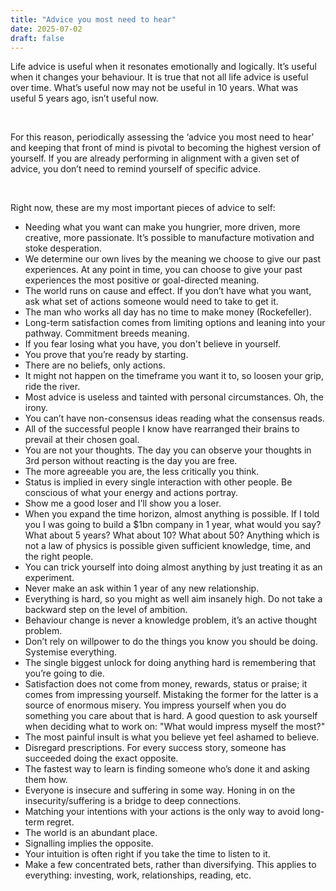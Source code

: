```yaml
---
title: "Advice you most need to hear"
date: 2025-07-02
draft: false
---
```


<p id="">Life advice is useful when it resonates emotionally and logically. It’s useful when it changes your behaviour. It is true that not all life advice is useful over time. What’s useful now may not be useful in 10 years. What was useful 5 years ago, isn’t useful now.</p><p id="">‍<br></p><p id="">For this reason, periodically assessing the ‘advice you most need to hear’ and keeping that front of mind is pivotal to becoming the highest version of yourself. If you are already performing in alignment with a given set of advice, you don’t need to remind yourself of specific advice. </p><p>‍</p><p id="">Right now, these are my most important pieces of advice to self:</p><ul id=""><li id="">Needing what you want can make you hungrier, more driven, more creative, more passionate. It’s possible to manufacture motivation and stoke desperation.</li><li id="">We determine our own lives by the meaning we choose to give our past experiences. At any point in time, you can choose to give your past experiences the most positive or goal-directed meaning.</li><li id="">The world runs on cause and effect. If you don’t have what you want, ask what set of actions someone would need to take to get it.</li><li id="">The man who works all day has no time to make money (Rockefeller). </li><li id="">Long-term satisfaction comes from limiting options and leaning into your pathway. Commitment breeds meaning.</li><li id="">If you fear losing what you have, you don't believe in yourself.</li><li id="">You prove that you’re ready by starting.</li><li id="">There are no beliefs, only actions.</li><li id="">It might not happen on the timeframe you want it to, so loosen your grip, ride the river. </li><li id="">Most advice is useless and tainted with personal circumstances. Oh, the irony.</li><li id="">You can’t have non-consensus ideas reading what the consensus reads.</li><li id="">All of the successful people I know have rearranged their brains to prevail at their chosen goal.</li><li id="">You are not your thoughts. The day you can observe your thoughts in 3rd person without reacting is the day you are free.</li><li id="">The more agreeable you are, the less critically you think.</li><li id="">Status is implied in every single interaction with other people. Be conscious of what your energy and actions portray.</li><li id="">Show me a good loser and I’ll show you a loser.</li><li id="">When you expand the time horizon, almost anything is possible. If I told you I was going to build a $1bn company in 1 year, what would you say? What about 5 years? What about 10? What about 50? Anything which is not a law of physics is possible given sufficient knowledge, time, and the right people.</li><li id="">You can trick yourself into doing almost anything by just treating it as an experiment.</li><li id="">Never make an ask within 1 year of any new relationship.</li><li id="">Everything is hard, so you might as well aim insanely high. Do not take a backward step on the level of ambition.</li><li id="">Behaviour change is never a knowledge problem, it’s an active thought problem.</li><li id="">Don’t rely on willpower to do the things you know you should be doing. Systemise everything.</li><li id="">The single biggest unlock for doing anything hard is remembering that you’re going to die.</li><li id="">Satisfaction does not come from money, rewards, status or praise; it comes from impressing yourself. Mistaking the former for the latter is a source of enormous misery. You impress yourself when you do something you care about that is hard. A good question to ask yourself when deciding what to work on: "What would impress myself the most?"</li><li id="">The most painful insult is what you believe yet feel ashamed to believe.</li><li id="">Disregard prescriptions. For every success story, someone has succeeded doing the exact opposite.</li><li id="">The fastest way to learn is finding someone who’s done it and asking them how.</li><li id="">Everyone is insecure and suffering in some way. Honing in on the insecurity/suffering is a bridge to deep connections. </li><li id="">Matching your intentions with your actions is the only way to avoid long-term regret.</li><li id="">The world is an abundant place.</li><li id="">Signalling implies the opposite.</li><li id="">Your intuition is often right if you take the time to listen to it. </li><li id="">Make a few concentrated bets, rather than diversifying. This applies to everything: investing, work, relationships, reading, etc.</li></ul>

